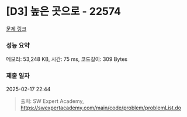 # [D3] 높은 곳으로 - 22574 

[문제 링크](https://swexpertacademy.com/main/code/problem/problemDetail.do?contestProbId=AZIieDaq5AEDFAXd) 

### 성능 요약

메모리: 53,248 KB, 시간: 75 ms, 코드길이: 309 Bytes

### 제출 일자

2025-02-17 22:44



> 출처: SW Expert Academy, https://swexpertacademy.com/main/code/problem/problemList.do